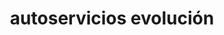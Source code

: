 ---
title: "autoservicios evolución"
url: /puerto-la-cruz/autoservicios-evolucion/
shop: Autowerkstatt
---